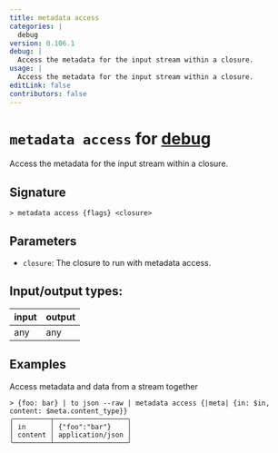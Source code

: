 ```yaml
---
title: metadata access
categories: |
  debug
version: 0.106.1
debug: |
  Access the metadata for the input stream within a closure.
usage: |
  Access the metadata for the input stream within a closure.
editLink: false
contributors: false
---
```

<!-- This file is automatically generated. Please edit the command in https://github.com/nushell/nushell instead. -->

# `metadata access` for [debug](/commands/categories/debug.md)

<div class='command-title'>Access the metadata for the input stream within a closure.</div>

## Signature

```> metadata access {flags} <closure>```

## Parameters

 -  `closure`: The closure to run with metadata access.


## Input/output types:

| input | output |
| ----- | ------ |
| any   | any    |
## Examples

Access metadata and data from a stream together
```nu
> {foo: bar} | to json --raw | metadata access {|meta| {in: $in, content: $meta.content_type}}
╭─────────┬──────────────────╮
│ in      │ {"foo":"bar"}    │
│ content │ application/json │
╰─────────┴──────────────────╯
```
